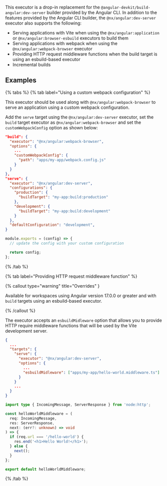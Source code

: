 This executor is a drop-in replacement for the `@angular-devkit/build-angular:dev-server` builder provided by the Angular CLI. In addition to the features provided by the Angular CLI builder, the `@nx/angular:dev-server` executor also supports the following:

- Serving applications with Vite when using the `@nx/angular:application` or `@nx/angular:browser-esbuild` executors to build them
- Serving applications with webpack when using the `@nx/angular:webpack-browser` executor
- Providing HTTP request middleware functions when the build target is using an esbuild-based executor
- Incremental builds

## Examples

{% tabs %}
{% tab label="Using a custom webpack configuration" %}

This executor should be used along with `@nx/angular:webpack-browser` to serve an application using a custom webpack configuration.

Add the `serve` target using the `@nx/angular:dev-server` executor, set the `build` target executor as `@nx/angular:webpack-browser` and set the `customWebpackConfig` option as shown below:

```json {% fileName="apps/my-app/project.json" highlightLines=[2,"5-7","10-20"] %}
"build": {
  "executor": "@nx/angular:webpack-browser",
  "options": {
    ...
    "customWebpackConfig": {
      "path": "apps/my-app/webpack.config.js"
    }
  }
},
"serve": {
  "executor": "@nx/angular:dev-server",
  "configurations": {
    "production": {
      "buildTarget": "my-app:build:production"
    },
    "development": {
      "buildTarget": "my-app:build:development"
    }
  },
  "defaultConfiguration": "development",
}
```

```js {% fileName="apps/my-app/webpack.config.js" %}
module.exports = (config) => {
  // update the config with your custom configuration

  return config;
};
```

{% /tab %}

{% tab label="Providing HTTP request middleware function" %}

{% callout type="warning" title="Overrides" }

Available for workspaces using Angular version 17.0.0 or greater and with `build` targets using an esbuild-based executor.

{% /callout %}

The executor accepts an `esbuildMidleware` option that allows you to provide HTTP require middleware functions that will be used by the Vite development server.

```json {% fileName="apps/my-app/project.json" highlightLines=[8] %}
{
  ...
  "targets": {
    "serve": {
      "executor": "@nx/angular:dev-server",
      "options": {
        ...
        "esbuildMidleware": ["apps/my-app/hello-world.middleware.ts"]
      }
    }
    ...
  }
}
```

```ts {% fileName="apps/my-app/hello-world.middleware.ts" %}
import type { IncomingMessage, ServerResponse } from 'node:http';

const helloWorldMiddleware = (
  req: IncomingMessage,
  res: ServerResponse,
  next: (err?: unknown) => void
) => {
  if (req.url === '/hello-world') {
    res.end('<h1>Hello World!</h1>');
  } else {
    next();
  }
};

export default helloWorldMiddleware;
```

{% /tab %}
